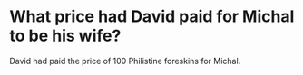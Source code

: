 # What price had David paid for Michal to be his wife?

David had paid the price of 100 Philistine foreskins for Michal.
